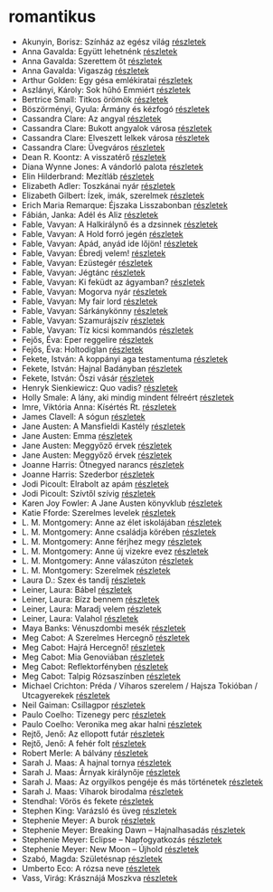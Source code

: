 # romantikus

- Akunyin, Borisz: Színház ​az egész világ [részletek](_details/Akunyin%2C%20Borisz.md#id_1107)
- Anna Gavalda: Együtt lehetnénk [részletek](_details/Anna%20Gavalda.md#id_1306)
- Anna Gavalda: Szerettem őt [részletek](_details/Anna%20Gavalda.md#id_1304)
- Anna Gavalda: Vigaszág [részletek](_details/Anna%20Gavalda.md#id_15)
- Arthur Golden: Egy gésa emlékiratai [részletek](_details/Arthur%20Golden.md#id_280)
- Aszlányi, Károly: Sok hűhó Emmiért [részletek](_details/Aszl%C3%A1nyi%2C%20K%C3%A1roly.md#id_853)
- Bertrice Small: Titkos örömök [részletek](_details/Bertrice%20Small.md#id_769)
- Böszörményi, Gyula: Ármány ​és kézfogó [részletek](_details/B%C3%B6sz%C3%B6rm%C3%A9nyi%2C%20Gyula.md#id_1565)
- Cassandra Clare: Az angyal [részletek](_details/Cassandra%20Clare.md#id_640)
- Cassandra Clare: Bukott angyalok városa [részletek](_details/Cassandra%20Clare.md#id_638)
- Cassandra Clare: Elveszett lelkek városa [részletek](_details/Cassandra%20Clare.md#id_639)
- Cassandra Clare: Üvegváros [részletek](_details/Cassandra%20Clare.md#id_637)
- Dean R. Koontz: A visszatérő [részletek](_details/Dean%20R.%20Koontz.md#id_1095)
- Diana Wynne Jones: A vándorló palota [részletek](_details/Diana%20Wynne%20Jones.md#id_1413)
- Elin Hilderbrand: Mezítláb [részletek](_details/Elin%20Hilderbrand.md#id_995)
- Elizabeth Adler: Toszkánai nyár [részletek](_details/Elizabeth%20Adler.md#id_1211)
- Elizabeth Gilbert: Ízek, imák, szerelmek [részletek](_details/Elizabeth%20Gilbert.md#id_802)
- Erich Maria Remarque: Éjszaka Lisszabonban [részletek](_details/Erich%20Maria%20Remarque.md#id_357)
- Fábián, Janka: Adél és Aliz [részletek](_details/F%C3%A1bi%C3%A1n%2C%20Janka.md#id_633)
- Fable, Vavyan: A Halkirálynő és a dzsinnek [részletek](_details/Fable%2C%20Vavyan.md#id_173)
- Fable, Vavyan: A Hold forró jegén [részletek](_details/Fable%2C%20Vavyan.md#id_175)
- Fable, Vavyan: Apád, anyád ide lőjön! [részletek](_details/Fable%2C%20Vavyan.md#id_179)
- Fable, Vavyan: Ébredj velem! [részletek](_details/Fable%2C%20Vavyan.md#id_180)
- Fable, Vavyan: Ezüstegér [részletek](_details/Fable%2C%20Vavyan.md#id_1145)
- Fable, Vavyan: Jégtánc [részletek](_details/Fable%2C%20Vavyan.md#id_1149)
- Fable, Vavyan: Ki feküdt az ágyamban? [részletek](_details/Fable%2C%20Vavyan.md#id_181)
- Fable, Vavyan: Mogorva nyár [részletek](_details/Fable%2C%20Vavyan.md#id_1152)
- Fable, Vavyan: My fair lord [részletek](_details/Fable%2C%20Vavyan.md#id_803)
- Fable, Vavyan: Sárkánykönny [részletek](_details/Fable%2C%20Vavyan.md#id_1160)
- Fable, Vavyan: Szamurájszív [részletek](_details/Fable%2C%20Vavyan.md#id_1014)
- Fable, Vavyan: Tíz kicsi kommandós [részletek](_details/Fable%2C%20Vavyan.md#id_1158)
- Fejős, Éva: Eper reggelire [részletek](_details/Fej%C5%91s%2C%20%C3%89va.md#id_17)
- Fejős, Éva: Holtodiglan [részletek](_details/Fej%C5%91s%2C%20%C3%89va.md#id_426)
- Fekete, István: A koppányi aga testamentuma [részletek](_details/Fekete%2C%20Istv%C3%A1n.md#id_723)
- Fekete, István: Hajnal Badányban [részletek](_details/Fekete%2C%20Istv%C3%A1n.md#id_729)
- Fekete, István: Őszi vásár [részletek](_details/Fekete%2C%20Istv%C3%A1n.md#id_736)
- Henryk Sienkiewicz: Quo vadis? [részletek](_details/Henryk%20Sienkiewicz.md#id_386)
- Holly Smale: A lány, aki mindig mindent félreért [részletek](_details/Holly%20Smale.md#id_1003)
- Imre, Viktória Anna: Kísértés Rt. [részletek](_details/Imre%2C%20Vikt%C3%B3ria%20Anna.md#id_632)
- James Clavell: A sógun [részletek](_details/James%20Clavell.md#id_168)
- Jane Austen: A Mansfieldi Kastély [részletek](_details/Jane%20Austen.md#id_55)
- Jane Austen: Emma [részletek](_details/Jane%20Austen.md#id_57)
- Jane Austen: Meggyőző érvek [részletek](_details/Jane%20Austen.md#id_59)
- Jane Austen: Meggyőző érvek [részletek](_details/Jane%20Austen.md#id_996)
- Joanne Harris: Ötnegyed narancs [részletek](_details/Joanne%20Harris.md#id_1123)
- Joanne Harris: Szederbor [részletek](_details/Joanne%20Harris.md#id_1127)
- Jodi Picoult: Elrabolt az apám [részletek](_details/Jodi%20Picoult.md#id_349)
- Jodi Picoult: Szívtől szívig [részletek](_details/Jodi%20Picoult.md#id_351)
- Karen Joy Fowler: A Jane Austen könyvklub [részletek](_details/Karen%20Joy%20Fowler.md#id_629)
- Katie Fforde: Szerelmes levelek [részletek](_details/Katie%20Fforde.md#id_1208)
- L. M. Montgomery: Anne az élet iskolájában [részletek](_details/L.%20M.%20Montgomery.md#id_483)
- L. M. Montgomery: Anne családja körében [részletek](_details/L.%20M.%20Montgomery.md#id_484)
- L. M. Montgomery: Anne férjhez megy [részletek](_details/L.%20M.%20Montgomery.md#id_486)
- L. M. Montgomery: Anne új vizekre evez [részletek](_details/L.%20M.%20Montgomery.md#id_489)
- L. M. Montgomery: Anne válaszúton [részletek](_details/L.%20M.%20Montgomery.md#id_490)
- L. M. Montgomery: Szerelmek [részletek](_details/L.%20M.%20Montgomery.md#id_497)
- Laura D.: Szex és tandíj [részletek](_details/Laura%20D..md#id_904)
- Leiner, Laura: Bábel [részletek](_details/Leiner%2C%20Laura.md#id_644)
- Leiner, Laura: Bízz bennem [részletek](_details/Leiner%2C%20Laura.md#id_1486)
- Leiner, Laura: Maradj velem [részletek](_details/Leiner%2C%20Laura.md#id_1477)
- Leiner, Laura: Valahol [részletek](_details/Leiner%2C%20Laura.md#id_1487)
- Maya Banks: Vénuszdombi mesék [részletek](_details/Maya%20Banks.md#id_285)
- Meg Cabot: A Szerelmes Hercegnő [részletek](_details/Meg%20Cabot.md#id_434)
- Meg Cabot: Hajrá Hercegnő! [részletek](_details/Meg%20Cabot.md#id_437)
- Meg Cabot: Mia Genoviában [részletek](_details/Meg%20Cabot.md#id_435)
- Meg Cabot: Reflektorfényben [részletek](_details/Meg%20Cabot.md#id_433)
- Meg Cabot: Talpig Rózsaszínben [részletek](_details/Meg%20Cabot.md#id_436)
- Michael Crichton: Préda / Viharos szerelem / Hajsza Tokióban / Utcagyerekek [részletek](_details/Michael%20Crichton.md#id_758)
- Neil Gaiman: Csillagpor [részletek](_details/Neil%20Gaiman.md#id_886)
- Paulo Coelho: Tizenegy perc [részletek](_details/Paulo%20Coelho.md#id_263)
- Paulo Coelho: Veronika meg akar halni [részletek](_details/Paulo%20Coelho.md#id_264)
- Rejtő, Jenő: Az ellopott futár [részletek](_details/Rejt%C5%91%2C%20Jen%C5%91.md#id_133)
- Rejtő, Jenő: A fehér folt [részletek](_details/Rejt%C5%91%2C%20Jen%C5%91.md#id_123)
- Robert Merle: A bálvány [részletek](_details/Robert%20Merle.md#id_322)
- Sarah J. Maas: A hajnal tornya [részletek](_details/Sarah%20J.%20Maas.md#id_1688)
- Sarah J. Maas: Árnyak királynője [részletek](_details/Sarah%20J.%20Maas.md#id_1691)
- Sarah J. Maas: Az orgyilkos pengéje és más történetek [részletek](_details/Sarah%20J.%20Maas.md#id_1685)
- Sarah J. Maas: Viharok birodalma [részletek](_details/Sarah%20J.%20Maas.md#id_1690)
- Stendhal: Vörös és fekete [részletek](_details/Stendhal.md#id_562)
- Stephen King: Varázsló és üveg [részletek](_details/Stephen%20King.md#id_846)
- Stephenie Meyer: A burok [részletek](_details/Stephenie%20Meyer.md#id_163)
- Stephenie Meyer: Breaking Dawn – Hajnalhasadás [részletek](_details/Stephenie%20Meyer.md#id_793)
- Stephenie Meyer: Eclipse – Napfogyatkozás [részletek](_details/Stephenie%20Meyer.md#id_794)
- Stephenie Meyer: New Moon – Újhold [részletek](_details/Stephenie%20Meyer.md#id_795)
- Szabó, Magda: Születésnap [részletek](_details/Szab%C3%B3%2C%20Magda.md#id_1337)
- Umberto Eco: A rózsa neve [részletek](_details/Umberto%20Eco.md#id_789)
- Vass, Virág: Krásznájá Moszkva [részletek](_details/Vass%2C%20Vir%C3%A1g.md#id_306)